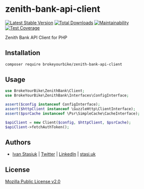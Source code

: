 # zenith-bank-api-client

[![Latest Stable Version](https://img.shields.io/github/v/release/brokeyourbike/zenith-bank-api-client-php)](https://github.com/brokeyourbike/zenith-bank-api-client-php/releases)
[![Total Downloads](https://poser.pugx.org/brokeyourbike/zenith-bank-api-client/downloads)](https://packagist.org/packages/brokeyourbike/zenith-bank-api-client)
[![Maintainability](https://api.codeclimate.com/v1/badges/91df1b66b0b140f8097b/maintainability)](https://codeclimate.com/github/brokeyourbike/zenith-bank-api-client-php/maintainability)
[![Test Coverage](https://api.codeclimate.com/v1/badges/91df1b66b0b140f8097b/test_coverage)](https://codeclimate.com/github/brokeyourbike/zenith-bank-api-client-php/test_coverage)

Zenith Bank API Client for PHP

## Installation

```bash
composer require brokeyourbike/zenith-bank-api-client
```

## Usage

```php
use BrokeYourBike\ZenithBank\Client;
use BrokeYourBike\ZenithBank\Interfaces\ConfigInterface;

assert($config instanceof ConfigInterface);
assert($httpClient instanceof \GuzzleHttp\ClientInterface);
assert($psrCache instanceof \Psr\SimpleCache\CacheInterface);

$apiClient = new Client($config, $httpClient, $psrCache);
$apiClient->fetchAuthToken();
```

## Authors
- [Ivan Stasiuk](https://github.com/brokeyourbike) | [Twitter](https://twitter.com/brokeyourbike) | [LinkedIn](https://www.linkedin.com/in/brokeyourbike) | [stasi.uk](https://stasi.uk)

## License
[Mozilla Public License v2.0](https://github.com/brokeyourbike/zenith-bank-api-client-php/blob/main/LICENSE)
